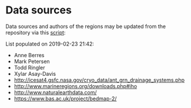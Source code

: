 # Data sources

Data sources and authors of the regions may be updated from the repository via
this [script](list_contributors.py):

List populated on 2019-02-23 21:42:

 * Anne Berres
 * Mark Petersen
 * Todd Ringler
 * Xylar Asay-Davis
 * http://icesat4.gsfc.nasa.gov/cryo_data/ant_grn_drainage_systems.php
 * http://www.marineregions.org/downloads.php#iho
 * http://www.naturalearthdata.com/
 * https://www.bas.ac.uk/project/bedmap-2/
